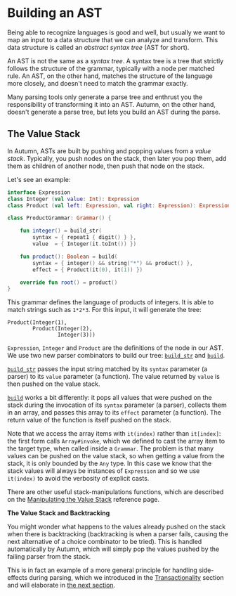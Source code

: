 # Building an AST

Being able to recognize languages is good and well, but usually we want to map an input
to a data structure that we can analyze and transform. This data structure is called
an *abstract syntax tree* (AST for short).

An AST is not the same as a *syntax tree*. A syntax tree is a tree that strictly follows the
structure of the grammar, typically with a node per matched rule. An AST, on the other hand,
matches the structure of the language more closely, and doesn't need to match the grammar exactly.
  
Many parsing tools only generate a parse tree and enthrust you the responsibility of transforming it
into an AST. Autumn, on the other hand, doesn't generate a parse tree, but lets you build an AST
during the parse.

## The Value Stack

In Autumn, ASTs are built by pushing and popping values from a *value stack*. Typically, you
push nodes on the stack, then later you pop them, add them as children of another node, then push
that node on the stack.

Let's see an example:

```kotlin
interface Expression
class Integer (val value: Int): Expression
class Product (val left: Expression, val right: Expression): Expression

class ProductGrammar: Grammar() {

    fun integer() = build_str(
        syntax = { repeat1 { digit() } },
        value  = { Integer(it.toInt()) })

    fun product(): Boolean = build(
        syntax = { integer() && string("*") && product() },
        effect = { Product(it(0), it(1)) })

    override fun root() = product()
}
```

This grammar defines the language of products of integers. It is able to match strings such as
`1*2*3`. For this input, it will generate the tree:
 
    Product(Integer(1),
            Product(Integer(2),
                    Integer(3)))
                    
`Expression`, `Integer` and `Product` are the definitions of the node in our AST. We use two new
parser combinators to build our tree: [`build_str`] and [`build`].

[`build_str`]: ../API/parsers/stack.md#build_str
[`build`]: ../API/parsers/stack.md#build

[`build_str`] passes the input string matched by its `syntax` parameter (a parser) to its `value`
parameter (a function). The value returned by `value` is then pushed on the value stack.

[`build`] works a bit differently: it pops all values that were pushed on the stack during the
invocation of its `syntax` parameter (a parser), collects them in an array, and passes this array to
its `effect` parameter (a function). The return value of the function is itself pushed on the
stack.

Note that we access the array items with `it(index)` rather than `it[index]`: the first form calls
`Array#invoke`, which we defined to cast the array item to the target type, when called inside a
`Grammar`. The problem is that many values can be pushed on the value stack, so when getting a value
from the stack, it is only bounded by the `Any` type. In this case we know that the stack values
will always be instances of `Expression` and so we use `it(index)` to avoid the verbosity of
explicit casts.

There are other useful stack-manipulations functions, which are described on the
[Manipulating the Value Stack] reference page.

[Manipulating the Value Stack]: ../API/parsers/stack.md

**The Value Stack and Backtracking**

You might wonder what happens to the values already pushed on the stack when there is backtracking
(backtracking is when a parser fails, causing the next alternative of a choice combinator to be
tried). This is handled automatically by Autumn, which will simply pop the values pushed by the
failing parser from the stack.

This is in fact an example of a more general principle for handling side-effects during parsing,
which we introduced in the [Transactionality] section and will elaborate in [the next section].

[Transactionality]: transactionality.md
[the next section]: side-effects.md